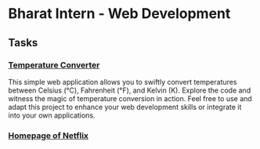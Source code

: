 # Bharat Intern - Web Development

## Tasks

### [Temperature Converter](https://manoradh03.github.io/Bharat-Intern---Web-Development/Temperature%20Converter/index.html) 

This simple web application allows you to swiftly convert temperatures between Celsius (°C), Fahrenheit (°F), and Kelvin (K). Explore the code and witness the magic of temperature conversion in action. Feel free to use and adapt this project to enhance your web development skills or integrate it into your own applications.

### [Homepage of Netflix](https://manoradh03.github.io/Bharat-Intern---Web-Development/Homepage%20of%20Netflix/index.html)
